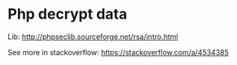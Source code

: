 # Php decrypt data

Lib: http://phpseclib.sourceforge.net/rsa/intro.html

See more in stackoverflow: https://stackoverflow.com/a/4534385 